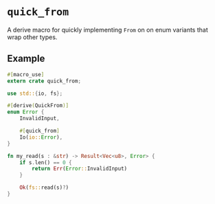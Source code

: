 # `quick_from`

A derive macro for quickly implementing `From` on on enum variants that wrap
other types.

## Example

```rust
#[macro_use]
extern crate quick_from;

use std::{io, fs};

#[derive(QuickFrom)]
enum Error {
    InvalidInput,

    #[quick_from]
    Io(io::Error),
}

fn my_read(s : &str) -> Result<Vec<u8>, Error> {
    if s.len() == 0 {
        return Err(Error::InvalidInput)
    }

    Ok(fs::read(s)?)
}
```

